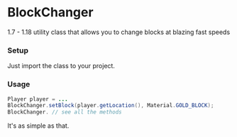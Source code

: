 # BlockChanger
1.7 - 1.18 utility class that allows you to change blocks at blazing fast speeds  

### Setup
Just import the class to your project.  
### Usage
```java
Player player = ...
BlockChanger.setBlock(player.getLocation(), Material.GOLD_BLOCK);
BlockChanger. // see all the methods
```  
It's as simple as that.  
